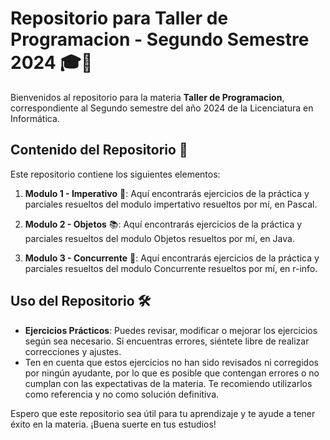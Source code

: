 # Repositorio para Taller de Programacion - Segundo Semestre 2024 🎓📂

Bienvenidos al repositorio para la materia **Taller de Programacion**, correspondiente al Segundo semestre del año 2024 de la Licenciatura en Informática.

## Contenido del Repositorio 📁

Este repositorio contiene los siguientes elementos:

1. **Modulo 1 - Imperativo** 📝: Aquí encontrarás ejercicios de la práctica y parciales resueltos del modulo impertativo resueltos por mí, en Pascal. 

2. **Modulo 2 - Objetos** 📚: Aquí encontrarás ejercicios de la práctica y parciales resueltos del modulo Objetos resueltos por mí, en Java.
   
3. **Modulo 3 - Concurrente** 🤖: Aquí encontrarás ejercicios de la práctica y parciales resueltos del modulo Concurrente resueltos por mí, en r-info.

## Uso del Repositorio 🛠️

- **Ejercicios Prácticos**: Puedes revisar, modificar o mejorar los ejercicios según sea necesario. Si encuentras errores, siéntete libre de realizar correcciones y ajustes.
- Ten en cuenta que estos ejercicios no han sido revisados ni corregidos por ningún ayudante, por lo que es posible que contengan errores o no cumplan con las expectativas de la materia. Te recomiendo utilizarlos como referencia y no como solución definitiva.
  


Espero que este repositorio sea útil para tu aprendizaje y te ayude a tener éxito en la materia. ¡Buena suerte en tus estudios!
